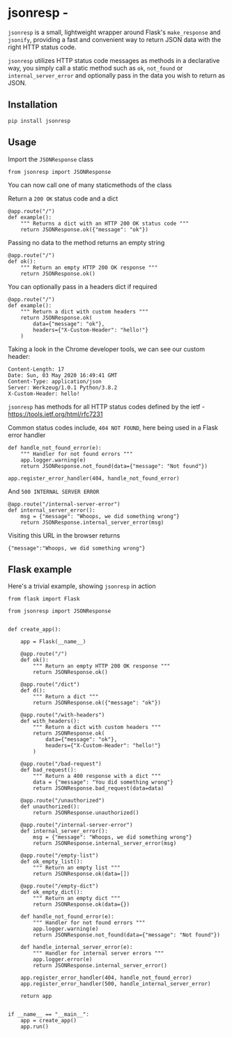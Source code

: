 # jsonresp - 

`jsonresp` is a small, lightweight wrapper around Flask's `make_response` and `jsonify`, providing a fast and convenient
way to return JSON data with the right HTTP status code.

`jsonresp` utilizes HTTP status code messages as methods in a declarative way, you simply call a static method 
such as `ok`, `not_found` or `internal_server_error` and optionally pass in the data you wish to return as JSON.

## Installation

```shell script
pip install jsonresp
```

## Usage

Import the `JSONResponse` class

```py3
from jsonresp import JSONResponse
```

You can now call one of many staticmethods of the class

Return a `200 OK` status code and a dict

```py3
@app.route("/")
def example():
    """ Returns a dict with an HTTP 200 OK status code """
    return JSONResponse.ok({"message": "ok"})
```

Passing no data to the method returns an empty string

```py3
@app.route("/")
def ok():
    """ Return an empty HTTP 200 OK response """
    return JSONResponse.ok()
```

You can optionally pass in a headers dict if required

```py3
@app.route("/")
def example():
    """ Return a dict with custom headers """
    return JSONResponse.ok(
        data={"message": "ok"},
        headers={"X-Custom-Header": "hello!"}
    )
```

Taking a look in the Chrome developer tools, we can see our custom header:

```shell script
Content-Length: 17
Date: Sun, 03 May 2020 16:49:41 GMT
Content-Type: application/json
Server: Werkzeug/1.0.1 Python/3.8.2
X-Custom-Header: hello!
```

`jsonresp` has methods for all HTTP status codes defined by the ietf - https://tools.ietf.org/html/rfc7231

Common status codes include, `404 NOT FOUND`, here being used in a Flask error handler

```py3
def handle_not_found_error(e):
    """ Handler for not found errors """
    app.logger.warning(e)
    return JSONResponse.not_found(data={"message": "Not found"})

app.register_error_handler(404, handle_not_found_error)
```

And `500 INTERNAL SERVER ERROR`

```py3
@app.route("/internal-server-error")
def internal_server_error():
    msg = {"message": "Whoops, we did something wrong"}
    return JSONResponse.internal_server_error(msg)
```

Visiting this URL in the browser returns

```shell script
{"message":"Whoops, we did something wrong"}
```

## Flask example

Here's a trivial example, showing `jsonresp` in action

```py3
from flask import Flask

from jsonresp import JSONResponse


def create_app():

    app = Flask(__name__)

    @app.route("/")
    def ok():
        """ Return an empty HTTP 200 OK response """
        return JSONResponse.ok()

    @app.route("/dict")
    def d():
        """ Return a dict """
        return JSONResponse.ok({"message": "ok"})

    @app.route("/with-headers")
    def with_headers():
        """ Return a dict with custom headers """
        return JSONResponse.ok(
            data={"message": "ok"},
            headers={"X-Custom-Header": "hello!"}
        )

    @app.route("/bad-request")
    def bad_request():
        """ Return a 400 response with a dict """
        data = {"message": "You did something wrong"}
        return JSONResponse.bad_request(data=data)

    @app.route("/unauthorized")
    def unauthorized():
        return JSONResponse.unauthorized()

    @app.route("/internal-server-error")
    def internal_server_error():
        msg = {"message": "Whoops, we did something wrong"}
        return JSONResponse.internal_server_error(msg)

    @app.route("/empty-list")
    def ok_empty_list():
        """ Return an empty list """
        return JSONResponse.ok(data=[])

    @app.route("/empty-dict")
    def ok_empty_dict():
        """ Return an empty dict """
        return JSONResponse.ok(data={})

    def handle_not_found_error(e):
        """ Handler for not found errors """
        app.logger.warning(e)
        return JSONResponse.not_found(data={"message": "Not found"})

    def handle_internal_server_error(e):
        """ Handler for internal server errors """
        app.logger.error(e)
        return JSONResponse.internal_server_error()

    app.register_error_handler(404, handle_not_found_error)
    app.register_error_handler(500, handle_internal_server_error)

    return app


if __name__ == "__main__":
    app = create_app()
    app.run()

```